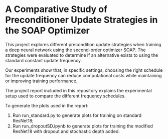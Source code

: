 # A Comparative Study of Preconditioner Update Strategies in the SOAP Optimizer

This project explores different precondition update strategies when training a deep neural network using the second-order optimizer SOAP.
The strategies were evaluated to determine if an alternative exists to using the standard constant update frequency.

Our experiments show that, in specific settings, choosing the right schedule for the update frequency can reduce computational costs while maintaining or improving training performance.

The project report included in this repository explains the experimental setup used to compare the different frequency schedules.

To generate the plots used in the report:
1. Run run_standard.py to generate plots for training on standard ResNet18;
2. Run run_dropoutSD.ipynb to generate plots for training the modified ResNet18 with dropout and stochastic depth added.
